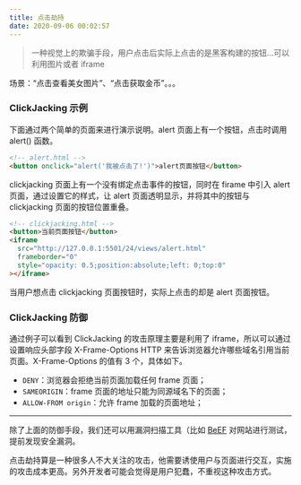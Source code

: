```yaml
---
title: 点击劫持
date: 2020-09-06 00:02:57
---
```


> 一种视觉上的欺骗手段，用户点击后实际上点击的是黑客构建的按钮...可以利用图片或者 iframe

场景：“点击查看美女图片”、“点击获取金币”。。。

### ClickJacking 示例

下面通过两个简单的页面来进行演示说明。alert 页面上有一个按钮，点击时调用 alert() 函数。

```html
<!-- alert.html -->
<button onclick="alert('我被点击了!')">alert页面按钮</button>
```

clickjacking 页面上有一个没有绑定点击事件的按钮，同时在 firame 中引入 alert 页面，通过设置它的样式，让 alert 页面透明显示，并将其中的按钮与 clickjacking 页面的按钮位置重叠。

```html
<!-- clickjacking.html -->
<button>当前页面按钮</button>
<iframe
  src="http://127.0.0.1:5501/24/views/alert.html"
  frameborder="0"
  style="opacity: 0.5;position:absolute;left: 0;top:0"
></iframe>
```

当用户想点击 clickjacking 页面按钮时，实际上点击的却是 alert 页面按钮。

### ClickJacking 防御

通过例子可以看到 ClickJacking 的攻击原理主要是利用了 iframe，所以可以通过设置响应头部字段 X-Frame-Options HTTP 来告诉浏览器允许哪些域名引用当前页面。X-Frame-Options 的值有 3 个，具体如下。

- `DENY`：浏览器会拒绝当前页面加载任何 frame 页面；
- `SAMEORIGIN`：frame 页面的地址只能为同源域名下的页面；
- `ALLOW-FROM origin`：允许 frame 加载的页面地址；

---

除了上面的防御手段，我们还可以用漏洞扫描工具（比如 [BeEF](https://beefproject.com) 对网站进行测试，提前发现安全漏洞。

点击劫持算是一种很多人不大关注的攻击，他需要诱使用户与页面进行交互，实施的攻击成本更高。另外开发者可能会觉得是用户犯蠢，不重视这种攻击方式。
